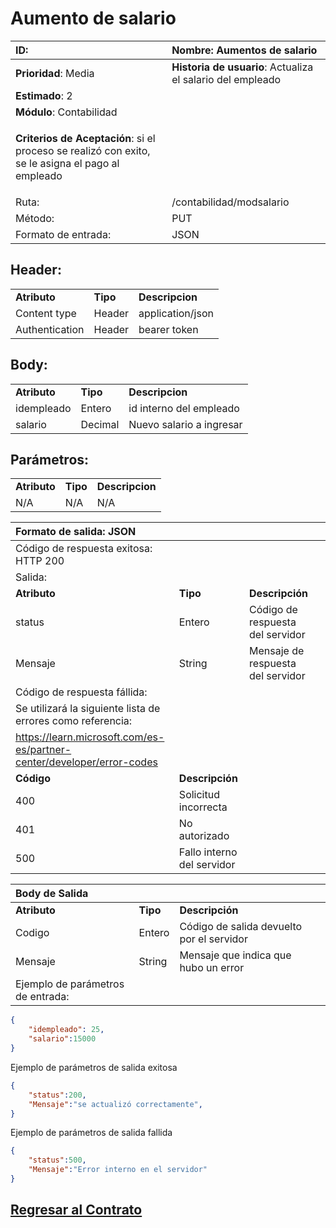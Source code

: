# Aumento de salario

| **ID**:                                                                                              | **Nombre**: Aumentos de salario                            |
|:---------------------------------------------------------------------------------------------------- |:---------------------------------------------------------- |
| **Prioridad**: Media                                                                                 | **Historia de usuario**: Actualiza el salario del empleado |
| **Estimado**: 2                                                                                      |                                                            |
| **Módulo**: Contabilidad                                                                             |                                                            |
| <p>**Criterios de Aceptación**: si el proceso se realizó con exito, se le asigna el pago al empleado |                                                            |
| Ruta:                                                                                                | /contabilidad/modsalario                                   |
| Método:                                                                                              | PUT                                                        |
| Formato de entrada:                                                                                  | JSON                                                       |

## Header:

<table>
     <tr><td> <b> Atributo </b></td> <td> <b> Tipo </b></td> <td> <b>Descripcion</b> </td> </tr>
     <tr> <td>Content type</td> <td>Header</td> <td>application/json</td>
     </tr>   
     <tr> <td>Authentication</td> <td>Header</td> <td> bearer token </td>
     </tr>    
</table>

## Body:

<table>
     <tr><td> <b> Atributo </b></td> <td> <b> Tipo </b></td> <td> <b>Descripcion</b> </td> </tr>
     <tr> <td>idempleado</td> <td>Entero</td> <td>id interno del empleado</td>
     </tr>   
     <tr> <td>salario</td> <td>Decimal</td> <td> Nuevo salario a ingresar </td>
     </tr>

</table>

## Parámetros:

<table>
     <tr><td> <b> Atributo </b></td> <td> <b> Tipo </b></td> <td> <b>Descripcion</b> </td> </tr>
     <tr> <td> N/A </td> <td>N/A</td> <td>N/A</td>
     </tr>    
</table>

| Formato de salida: JSON                                                  |                            |                                   |     |
|:------------------------------------------------------------------------ |:-------------------------- |:--------------------------------- |:--- |
| Código de respuesta exitosa: HTTP 200                                    |                            |                                   |     |
| Salida:                                                                  |                            |                                   |     |
| **Atributo**                                                             | **Tipo**                   | **Descripción**                   |     |
| status                                                                   | Entero                     | Código de respuesta del servidor  |     |
| Mensaje                                                                  | String                     | Mensaje de respuesta del servidor |     |
| Código de respuesta fállida:                                             |                            |                                   |     |
| Se utilizará la siguiente lista de errores como referencia:              |                            |                                   |     |
| <https://learn.microsoft.com/es-es/partner-center/developer/error-codes> |                            |                                   |     |
| **Código**                                                               | **Descripción**            |                                   |     |
| 400                                                                      | Solicitud incorrecta       |                                   |     |
| 401                                                                      | No autorizado              |                                   |     |
| 500                                                                      | Fallo interno del servidor |                                   |     |

| Body de Salida                    |          |                                           |     |
|:--------------------------------- |:-------- |:----------------------------------------- |:--- |
| **Atributo**                      | **Tipo** | **Descripción**                           |     |
| Codigo                            | Entero   | Código de salida devuelto por el servidor |     |
| Mensaje                           | String   | Mensaje que indica que hubo un error      |     |
| Ejemplo de parámetros de entrada: |          |                                           |     |

```json
{
    "idempleado": 25,
    "salario":15000
}
```

Ejemplo de parámetros de salida exitosa

```json
{
    "status":200,
    "Mensaje":"se actualizó correctamente",
}
```

Ejemplo de parámetros de salida fallida

```json
{
    "status":500,
    "Mensaje":"Error interno en el servidor"
}
```

## [Regresar al Contrato](../servicio_contabilidad.md)